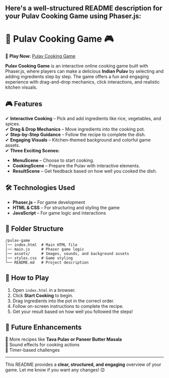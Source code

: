 Here's a well-structured **README** description for your **Pulav Cooking Game** using Phaser.js:  
---

# 🍚 Pulav Cooking Game 🎮  

🔗 **Play Now:** [Pulav Cooking Game](https://suruchisp.github.io/pulavgame/)  

**Pulav Cooking Game** is an interactive online cooking game built with Phaser.js, where players can make a delicious **Indian Pulav** by selecting and adding ingredients step by step. The game offers a fun and engaging experience with drag-and-drop mechanics, click interactions, and realistic kitchen visuals.

## 🎮 Features  
✔ **Interactive Cooking** – Pick and add ingredients like rice, vegetables, and spices.  
✔ **Drag & Drop Mechanics** – Move ingredients into the cooking pot.  
✔ **Step-by-Step Guidance** – Follow the recipe to complete the dish.  
✔ **Engaging Visuals** – Kitchen-themed background and colorful game assets.  
✔ **Three Exciting Scenes:**  
   - **MenuScene** – Choose to start cooking.  
   - **CookingScene** – Prepare the Pulav with interactive elements.  
   - **ResultScene** – Get feedback based on how well you cooked the dish.  

## 🛠️ Technologies Used  
- **Phaser.js** – For game development  
- **HTML & CSS** – For structuring and styling the game  
- **JavaScript** – For game logic and interactions  

## 📂 Folder Structure  
```
/pulav-game
│── index.html  # Main HTML file
│── main.js     # Phaser game logic
│── assets/     # Images, sounds, and background assets
│── styles.css  # Game styling
└── README.md   # Project description
```

## 🚀 How to Play  
1. Open `index.html` in a browser.  
2. Click **Start Cooking** to begin.  
3. Drag ingredients into the pot in the correct order.  
4. Follow on-screen instructions to complete the recipe.  
5. Get your result based on how well you followed the steps!  

## 🎯 Future Enhancements  
🔹 More recipes like **Tava Pulav or Paneer Butter Masala**  
🔹 Sound effects for cooking actions  
🔹 Timer-based challenges  

---

This README provides a **clear, structured, and engaging** overview of your game. Let me know if you want any changes! 😊
